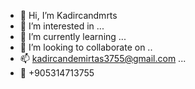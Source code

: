 - 👋 Hi, I’m Kadircandmrts
- 👀 I’m interested in ...
- 🌱 I’m currently learning ...
- 💞️ I’m looking to collaborate on ..
- 📫 kadircandemirtas3755@gmail.com ...
- 📱 +905314713755

<!---
Kadircandmrts/Kadircandmrts is a ✨ special ✨ repository because its `README.md` (this file) appears on your GitHub profile.
You can click the Preview link to take a look at your changes.
--->
